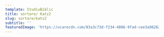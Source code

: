 ```yaml
---
template: StudiuBiblic
title: sortare/ Katz2
slug: sortare/katz2
subtitle: ''
featuredImage: 'https://ucarecdn.com/83a3c73d-f234-4086-9fad-cee3a9626230/'
---
```



